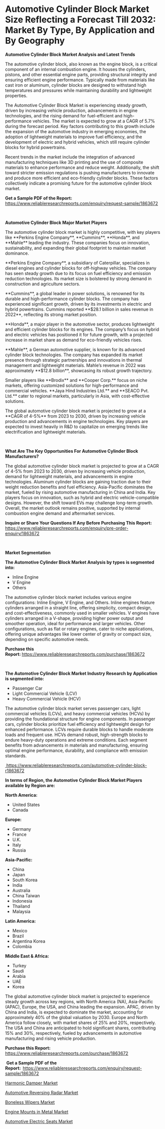 <p><h1>Automotive Cylinder Block Market Size Reflecting a Forecast Till 2032: Market By Type, By Application and By Geography</h1></p><p><strong>Automotive Cylinder Block Market Analysis and Latest Trends</strong></p>
<p><p>The automotive cylinder block, also known as the engine block, is a critical component of an internal combustion engine. It houses the cylinders, pistons, and other essential engine parts, providing structural integrity and ensuring efficient engine performance. Typically made from materials like cast iron or aluminum, cylinder blocks are designed to withstand high temperatures and pressures while maintaining durability and lightweight properties.</p><p>The Automotive Cylinder Block Market is experiencing steady growth, driven by increasing vehicle production, advancements in engine technologies, and the rising demand for fuel-efficient and high-performance vehicles. The market is expected to grow at a CAGR of 5.7% during the forecast period. Key factors contributing to this growth include the expansion of the automotive industry in emerging economies, the adoption of lightweight materials to improve fuel efficiency, and the development of electric and hybrid vehicles, which still require cylinder blocks for hybrid powertrains.</p><p>Recent trends in the market include the integration of advanced manufacturing techniques like 3D printing and the use of composite materials to enhance performance and reduce weight. Additionally, the shift toward stricter emission regulations is pushing manufacturers to innovate and produce more efficient and eco-friendly cylinder blocks. These factors collectively indicate a promising future for the automotive cylinder block market.</p></p>
<p><strong>Get a Sample PDF of the Report:&nbsp;</strong> <a href="https://www.reliableresearchreports.com/enquiry/request-sample/1863672?utm_campaign=102&utm_medium=2&utm_source=Github&utm_content=ia&utm_term=24012025&utm_id=automotive-cylinder-block">https://www.reliableresearchreports.com/enquiry/request-sample/1863672</a></p>
<p>&nbsp;</p>
<p><strong>Automotive Cylinder Block Major Market Players</strong></p>
<p><p>The automotive cylinder block market is highly competitive, with key players like **Perkins Engine Company**, **Cummins**, **Honda**, and **Mahle** leading the industry. These companies focus on innovation, sustainability, and expanding their global footprint to maintain market dominance.</p><p>**Perkins Engine Company**, a subsidiary of Caterpillar, specializes in diesel engines and cylinder blocks for off-highway vehicles. The company has seen steady growth due to its focus on fuel efficiency and emission reduction technologies. Its market size is bolstered by strong demand in construction and agriculture sectors.</p><p>**Cummins**, a global leader in power solutions, is renowned for its durable and high-performance cylinder blocks. The company has experienced significant growth, driven by its investments in electric and hybrid powertrains. Cummins reported **$28.1 billion in sales revenue in 2022**, reflecting its strong market position.</p><p>**Honda**, a major player in the automotive sector, produces lightweight and efficient cylinder blocks for its engines. The company’s focus on hybrid and electric vehicles has positioned it for future growth, with a projected increase in market share as demand for eco-friendly vehicles rises.</p><p>**Mahle**, a German automotive supplier, is known for its advanced cylinder block technologies. The company has expanded its market presence through strategic partnerships and innovations in thermal management and lightweight materials. Mahle’s revenue in 2022 was approximately **$12.8 billion**, showcasing its robust growth trajectory.</p><p>Smaller players like **Brodix** and **Cooper Corp.** focus on niche markets, offering customized solutions for high-performance and commercial vehicles. **Jaya Hind Industries Ltd.** and **SEACO Pvt. Ltd.** cater to regional markets, particularly in Asia, with cost-effective solutions.</p><p>The global automotive cylinder block market is projected to grow at a **CAGR of 4-5%** from 2023 to 2030, driven by increasing vehicle production and advancements in engine technologies. Key players are expected to invest heavily in R&D to capitalize on emerging trends like electrification and lightweight materials.</p></p>
<p>&nbsp;</p>
<p><strong>What Are The Key Opportunities For Automotive Cylinder Block Manufacturers?</strong></p>
<p><p>The global automotive cylinder block market is projected to grow at a CAGR of 4-5% from 2023 to 2030, driven by increasing vehicle production, demand for lightweight materials, and advancements in engine technologies. Aluminum cylinder blocks are gaining traction due to their weight reduction benefits and fuel efficiency. Asia-Pacific dominates the market, fueled by rising automotive manufacturing in China and India. Key players focus on innovation, such as hybrid and electric vehicle-compatible designs. However, the shift toward EVs may challenge long-term growth. Overall, the market outlook remains positive, supported by internal combustion engine demand and aftermarket services.</p></p>
<p><strong>Inquire or Share Your Questions If Any Before Purchasing This Report:</strong> <a href="https://www.reliableresearchreports.com/enquiry/pre-order-enquiry/1863672?utm_campaign=102&utm_medium=2&utm_source=Github&utm_content=ia&utm_term=24012025&utm_id=automotive-cylinder-block">https://www.reliableresearchreports.com/enquiry/pre-order-enquiry/1863672</a></p>
<p>&nbsp;</p>
<p><strong>Market Segmentation</strong></p>
<p><strong>The Automotive Cylinder Block Market Analysis by types is segmented into:</strong></p>
<p><ul><li>Inline Engine</li><li>V Engine</li><li>Others</li></ul></p>
<p><p>The automotive cylinder block market includes various engine configurations: Inline Engine, V Engine, and Others. Inline engines feature cylinders arranged in a straight line, offering simplicity, compact design, and cost-effectiveness, commonly used in smaller vehicles. V engines have cylinders arranged in a V-shape, providing higher power output and smoother operation, ideal for performance and larger vehicles. Other configurations, such as flat or rotary engines, cater to niche applications, offering unique advantages like lower center of gravity or compact size, depending on specific automotive needs.</p></p>
<p><strong>Purchase this Report:&nbsp;</strong><a href="https://www.reliableresearchreports.com/purchase/1863672?utm_campaign=102&utm_medium=2&utm_source=Github&utm_content=ia&utm_term=24012025&utm_id=automotive-cylinder-block">https://www.reliableresearchreports.com/purchase/1863672</a></p>
<p>&nbsp;</p>
<p><strong>The Automotive Cylinder Block Market Industry Research by Application is segmented into:</strong></p>
<p><ul><li>Passenger Car</li><li>Light Commercial Vehicle (LCV)</li><li>Heavy Commercial Vehicle (HCV)</li></ul></p>
<p><p>The automotive cylinder block market serves passenger cars, light commercial vehicles (LCVs), and heavy commercial vehicles (HCVs) by providing the foundational structure for engine components. In passenger cars, cylinder blocks prioritize fuel efficiency and lightweight design for enhanced performance. LCVs require durable blocks to handle moderate loads and frequent use. HCVs demand robust, high-strength blocks to endure heavy-duty operations and extreme conditions. Each segment benefits from advancements in materials and manufacturing, ensuring optimal engine performance, durability, and compliance with emission standards.</p></p>
<p><a href="https://www.reliableresearchreports.com/automotive-cylinder-block-r1863672?utm_campaign=102&utm_medium=2&utm_source=Github&utm_content=ia&utm_term=24012025&utm_id=automotive-cylinder-block">&nbsp;https://www.reliableresearchreports.com/automotive-cylinder-block-r1863672</a></p>
<p><strong>In terms of Region, the Automotive Cylinder Block Market Players available by Region are:</strong></p>
<p>
    <p> <strong> North America: </strong>
        <ul>
            <li>United States</li>
            <li>Canada</li>
        </ul>
        </p> 
    <p> <strong> Europe: </strong>
        <ul>
            <li>Germany</li>
            <li>France</li>
            <li>U.K.</li>
            <li>Italy</li>
            <li>Russia</li>
        </ul>
        </p> 
    <p> <strong> Asia-Pacific: </strong>
        <ul>
            <li>China</li>
            <li>Japan</li>
            <li>South Korea</li>
            <li>India</li>
            <li>Australia</li>
            <li>China Taiwan</li>
            <li>Indonesia</li>
            <li>Thailand</li>
            <li>Malaysia</li>
        </ul>
        </p> 
    <p> <strong> Latin America: </strong>
        <ul>
            <li>Mexico</li>
            <li>Brazil</li>
            <li>Argentina Korea</li>
            <li>Colombia</li>
        </ul>
        </p> 
    <p> <strong> Middle East & Africa: </strong>
        <ul>
            <li>Turkey</li>
            <li>Saudi</li>
            <li>Arabia</li>
            <li>UAE</li>
            <li>Korea</li>
        </ul>
    </p>
    </p>
<p><p>The global automotive cylinder block market is projected to experience steady growth across key regions, with North America (NA), Asia-Pacific (APAC), Europe, the USA, and China leading the expansion. APAC, driven by China and India, is expected to dominate the market, accounting for approximately 40% of the global valuation by 2030. Europe and North America follow closely, with market shares of 25% and 20%, respectively. The USA and China are anticipated to hold significant shares, contributing 15% and 30%, respectively, fueled by advancements in automotive manufacturing and rising vehicle production.</p></p>
<p><strong>Purchase this Report: </strong><a href="https://www.reliableresearchreports.com/purchase/1863672?utm_campaign=102&utm_medium=2&utm_source=Github&utm_content=ia&utm_term=24012025&utm_id=automotive-cylinder-block">https://www.reliableresearchreports.com/purchase/1863672</a></p>
<p>&nbsp;<strong>Get a Sample PDF of the Report:&nbsp;&nbsp;</strong><a href="https://www.reliableresearchreports.com/enquiry/request-sample/1863672?utm_campaign=102&utm_medium=2&utm_source=Github&utm_content=ia&utm_term=24012025&utm_id=automotive-cylinder-block">https://www.reliableresearchreports.com/enquiry/request-sample/1863672</a></p>
<p><strong></strong></p>
<p><p><a href="https://github.com/hillsmyung726/Market-Research-Report-List-1/blob/main/harmonic-damper-market.md?utm_campaign=102&utm_medium=2&utm_source=Github&utm_content=ia&utm_term=24012025&utm_id=automotive-cylinder-block">Harmonic Damper Market</a></p><p><a href="https://github.com/gerlttameka883615/Market-Research-Report-List-1/blob/main/automotive-reversing-radar-market.md?utm_campaign=102&utm_medium=2&utm_source=Github&utm_content=ia&utm_term=24012025&utm_id=automotive-cylinder-block">Automotive Reversing Radar Market</a></p><p><a href="https://github.com/FlorianWolf90/Market-Research-Report-List-1/blob/main/boneless-wipers-market.md?utm_campaign=102&utm_medium=2&utm_source=Github&utm_content=ia&utm_term=24012025&utm_id=automotive-cylinder-block">Boneless Wipers Market</a></p><p><a href="https://github.com/pearlinewhite4692/Market-Research-Report-List-1/blob/main/engine-mounts-in-metal-market.md?utm_campaign=102&utm_medium=2&utm_source=Github&utm_content=ia&utm_term=24012025&utm_id=automotive-cylinder-block">Engine Mounts in Metal Market</a></p><p><a href="https://github.com/NargisHussain75/Market-Research-Report-List-1/blob/main/automotive-electric-seats-market.md?utm_campaign=102&utm_medium=2&utm_source=Github&utm_content=ia&utm_term=24012025&utm_id=automotive-cylinder-block">Automotive Electric Seats Market</a></p></p>